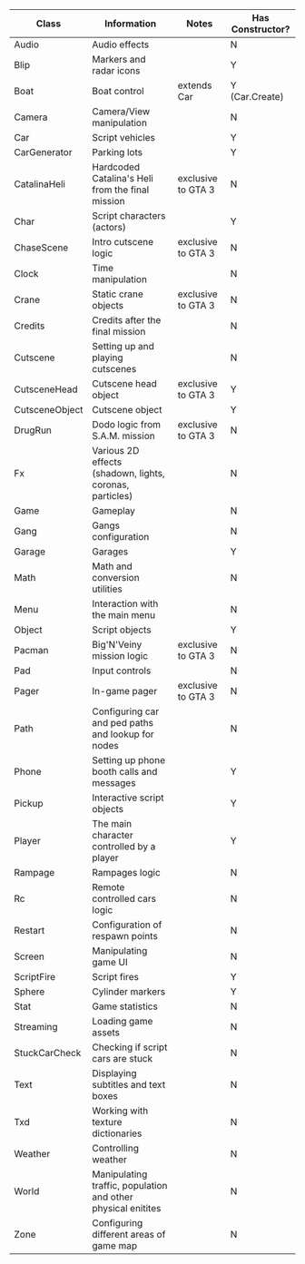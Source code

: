 | Class          | Information                                                  | Notes              | Has Constructor? |
| -------------- | ------------------------------------------------------------ | ------------------ | ---------------- |
| Audio          | Audio effects                                                |                    | N                |
| Blip           | Markers and radar icons                                      |                    | Y                |
| Boat           | Boat control                                                 | extends Car        | Y (Car.Create)   |
| Camera         | Camera/View manipulation                                     |                    | N                |
| Car            | Script vehicles                                              |                    | Y                |
| CarGenerator   | Parking lots                                                 |                    | Y                |
| CatalinaHeli   | Hardcoded Catalina's Heli from the final mission             | exclusive to GTA 3 | N                |
| Char           | Script characters (actors)                                   |                    | Y                |
| ChaseScene     | Intro cutscene logic                                         | exclusive to GTA 3 | N                |
| Clock          | Time manipulation                                            |                    | N                |
| Crane          | Static crane objects                                         | exclusive to GTA 3 | N                |
| Credits        | Credits after the final mission                              |                    | N                |
| Cutscene       | Setting up and playing cutscenes                             |                    | N                |
| CutsceneHead   | Cutscene head object                                         | exclusive to GTA 3 | Y                |
| CutsceneObject | Cutscene object                                              |                    | Y                |
| DrugRun        | Dodo logic from S.A.M. mission                               | exclusive to GTA 3 | N                |
| Fx             | Various 2D effects (shadown, lights, coronas, particles)     |                    | N                |
| Game           | Gameplay                                                     |                    | N                |
| Gang           | Gangs configuration                                          |                    | N                |
| Garage         | Garages                                                      |                    | Y                |
| Math           | Math and conversion utilities                                |                    | N                |
| Menu           | Interaction with the main menu                               |                    | N                |
| Object         | Script objects                                               |                    | Y                |
| Pacman         | Big'N'Veiny mission logic                                    | exclusive to GTA 3 | N                |
| Pad            | Input controls                                               |                    | N                |
| Pager          | In-game pager                                                | exclusive to GTA 3 | N                |
| Path           | Configuring car and ped paths and lookup for nodes           |                    | N                |
| Phone          | Setting up phone booth calls and messages                    |                    | Y                |
| Pickup         | Interactive script objects                                   |                    | Y                |
| Player         | The main character controlled by a player                    |                    | Y                |
| Rampage        | Rampages logic                                               |                    | N                |
| Rc             | Remote controlled cars logic                                 |                    | N                |
| Restart        | Configuration of respawn points                              |                    | N                |
| Screen         | Manipulating game UI                                         |                    | N                |
| ScriptFire     | Script fires                                                 |                    | Y                |
| Sphere         | Cylinder markers                                             |                    | Y                |
| Stat           | Game statistics                                              |                    | N                |
| Streaming      | Loading game assets                                          |                    | N                |
| StuckCarCheck  | Checking if script cars are stuck                            |                    | N                |
| Text           | Displaying subtitles and text boxes                          |                    | N                |
| Txd            | Working with texture dictionaries                            |                    | N                |
| Weather        | Controlling weather                                          |                    | N                |
| World          | Manipulating traffic, population and other physical enitites |                    | N                |
| Zone           | Configuring different areas of game map                      |                    | N                |
